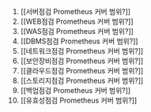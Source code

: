 1. [[서버점검 Prometheus 커버 범위?]]
2. [[WEB점검 Prometheus 커버 범위?]]
3. [[WAS점검 Prometheus 커버 범위?]]
4. [[DBMS점검 Prometheus 커버 범위?]]
5. [[네트워크점검 Prometheus 커버 범위?]]
6. [[보안장비점검 Prometheus 커버 범위?]]
7. [[클라우드점검 Prometheus 커버 범위?]]
8. [[스토리지점검 Prometheus 커버 범위?]]
9. [[백업점검 Prometheus 커버 범위?]]
10. [[유효성점검 Prometheus 커버 범위?]]